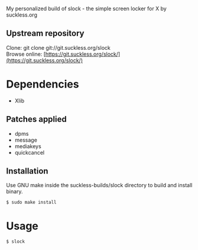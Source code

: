 My personalized build of slock - the simple screen locker for X by suckless.org  

## Upstream repository
Clone: git clone git://git.suckless.org/slock  
Browse online: [https://git.suckless.org/slock/](https://git.suckless.org/slock/)

# Dependencies
- Xlib

## Patches applied
- dpms
- message
- mediakeys
- quickcancel

## Installation
Use GNU make inside the suckless-builds/slock directory to build and install binary.
```
$ sudo make install
```
# Usage
```
$ slock 
```
